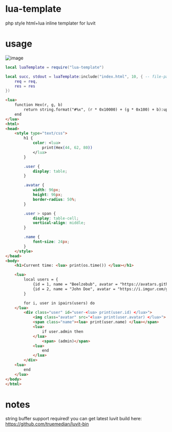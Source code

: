 # lua-template
php style html+lua inline templater for luvit

# usage
![image](https://user-images.githubusercontent.com/34854689/221267968-61452ddc-7f4d-476a-af30-0ca8346c215b.png)
```lua
local luaTemplate = require("lua-template")

local succ, stdout = luaTemplate:include("index.html", 10, { -- file-path, cache-ttl, environment-table
	req = req,
	res = res
})
```
```html
<lua>
	function Hex(r, g, b)
		return string.format("#%x", (r * 0x10000) + (g * 0x100) + b):upper()
	end
</lua>
<html>
<head>
	<style type="text/css">
		h1 {
			color: <lua>
				print(Hex(44, 62, 80))
			</lua>
		}

		.user {
			display: table;
		}

		.avatar {
			width: 96px;
			height: 96px;
			border-radius: 50%;
		}

		.user > span {
			display: table-cell;
			vertical-align: middle;
		}

		.name {
			font-size: 24px;
		}
	</style>
</head>
<body>
	<h1>Current time: <lua> print(os.time()) </lua></h1>

	<lua>
		local users = {
			{id = 1, name = "Beelzebub", avatar = "https://avatars.githubusercontent.com/u/34854689", admin = true},
			{id = 2, name = "John Doe", avatar = "https://i.imgur.com/gQMQB7e.jpeg"}
		}

		for i, user in ipairs(users) do
	</lua>
		<div class="user" id="user-<lua> print(user.id) </lua>">
			<img class="avatar" src="<lua> print(user.avatar) </lua>">
			<span class="name"><lua> print(user.name) </lua></span>
			<lua>
				if user.admin then
			</lua>
				<span> (admin)</span>
			<lua>
				end
			</lua>
		</div>
	<lua>
		end
	</lua>
</body>
</html>
```

# notes
string buffer support required!
you can get latest luvit build here: https://github.com/truemedian/luvit-bin
